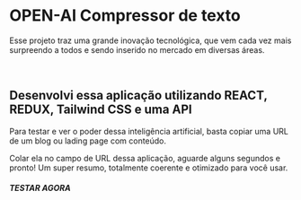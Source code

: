 <h1>OPEN-AI Compressor de texto</h1>
<p>Esse projeto traz uma grande inovação tecnológica, que vem cada vez mais surpreendo a todos e sendo inserido no mercado em diversas áreas.</p>
<br />

<h2>Desenvolvi essa aplicação utilizando REACT, REDUX, Tailwind CSS e uma API</h2>
<p>Para testar e ver o poder dessa inteligência artificial, basta copiar uma URL de um blog ou lading page com conteúdo.</p>
<p>Colar ela no campo de URL dessa aplicação, aguarde alguns segundos e pronto! Um super resumo, totalmente coerente e otimizado para você usar. </p>

<h5><a src="https://textcompressor-ai.netlify.app/">TESTAR AGORA</a></h5>

